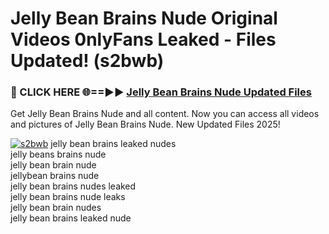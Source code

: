# Jelly Bean Brains Nude Original Videos 0nlyFans Leaked - Files Updated! (s2bwb)

<h3>🔴 CLICK HERE 🌐==►► <a href="https://tinyurl.com/52m3yx9h" rel="nofollow">Jelly Bean Brains Nude Updated Files</a></h3>

Get Jelly Bean Brains Nude and all content. Now you can access all videos and pictures of Jelly Bean Brains Nude. New Updated Files 2025!

[![s2bwb](https://i.imgur.com/TnHtlc8.gif)](https://tinyurl.com/52m3yx9h)
jelly bean brains leaked nudes<br>
jelly beans brains nude<br>
jelly bean brain nude<br>
jellybean brains nude<br>
jelly bean brains nudes leaked<br>
jelly bean brains nude leaks<br>
jelly bean brain nudes<br>
jelly bean brains leaked nude